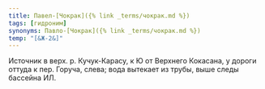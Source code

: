 ```yaml
---
title: Павел-[Чокрак]({% link _terms/чокрак.md %})
tags: [гидроним]
synonyms: Павло-[Чокрак]({% link _terms/чокрак.md %})
temp: "[&Ж-2&]"
---
```


Источник в верх. р. Кучук-Карасу, к Ю от Верхнего Кокасана, у дороги оттуда к
пер. Горуча, слева; вода вытекает из трубы, выше следы бассейна ИЛ.
